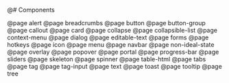 @# Components

<!-- Exact ordering of components in the navbar: -->

@page alert
@page breadcrumbs
@page button
@page button-group
@page callout
@page card
@page collapse
@page collapsible-list
@page context-menu
@page dialog
@page editable-text
@page forms
@page hotkeys
@page icon
@page menu
@page navbar
@page non-ideal-state
@page overlay
@page popover
@page portal
@page progress-bar
@page sliders
@page skeleton
@page spinner
@page table-html
@page tabs
@page tag
@page tag-input
@page text
@page toast
@page tooltip
@page tree
